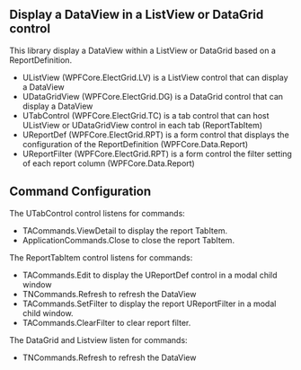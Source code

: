 ﻿## Display a DataView in a ListView or DataGrid control

This library display a DataView within a ListView or DataGrid based on a ReportDefinition.

- UListView (WPFCore.ElectGrid.LV) is a ListView control that can display a DataView
- UDataGridView (WPFCore.ElectGrid.DG) is a DataGrid control that can display a DataView
- UTabControl (WPFCore.ElectGrid.TC) is a tab control that can host UListView or UDataGridView control in each tab (ReportTabItem)
- UReportDef (WPFCore.ElectGrid.RPT) is a form control that displays the configuration of the ReportDefinition (WPFCore.Data.Report)
- UReportFilter (WPFCore.ElectGrid.RPT) is a form control the filter setting of each report column (WPFCore.Data.Report)

## Command Configuration

The UTabControl control listens for commands:

- TACommands.ViewDetail to display the report TabItem.
- ApplicationCommands.Close to close the report TabItem.

The ReportTabItem control listens for commands:

- TACommands.Edit to display the UReportDef control in a modal child window 
- TNCommands.Refresh to refresh the DataView
- TACommands.SetFilter to display the report UReportFilter in a modal child window.
- TACommands.ClearFilter to clear report filter.

The DataGrid and Listview listen for commands:

- TNCommands.Refresh to refresh the DataView